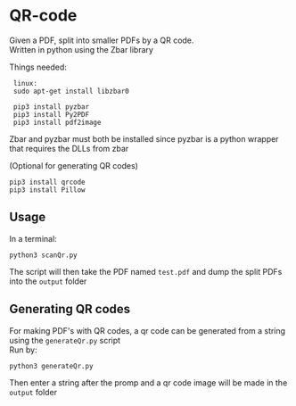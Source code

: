 # QR-code
Given a PDF, split into smaller PDFs by a QR code. <br>
Written in python using the Zbar library

Things needed:
     
     linux:
     sudo apt-get install libzbar0

     pip3 install pyzbar
     pip3 install Py2PDF
     pip3 install pdf2image
Zbar and pyzbar must both be installed since pyzbar is a python wrapper that requires the DLLs from zbar

(Optional for generating QR codes)
		
	pip3 install qrcode	
	pip3 install Pillow  	 

## Usage
In a terminal:
	
	python3 scanQr.py

The script will then take the PDF named `test.pdf` and dump the split PDFs into the `output` folder

## Generating QR codes

For making PDF's with QR codes, a qr code can be generated from a string using the `generateQr.py` script<br>
Run by:

	python3 generateQr.py

Then enter a string after the promp and a qr code image will be made in the `output` folder	

